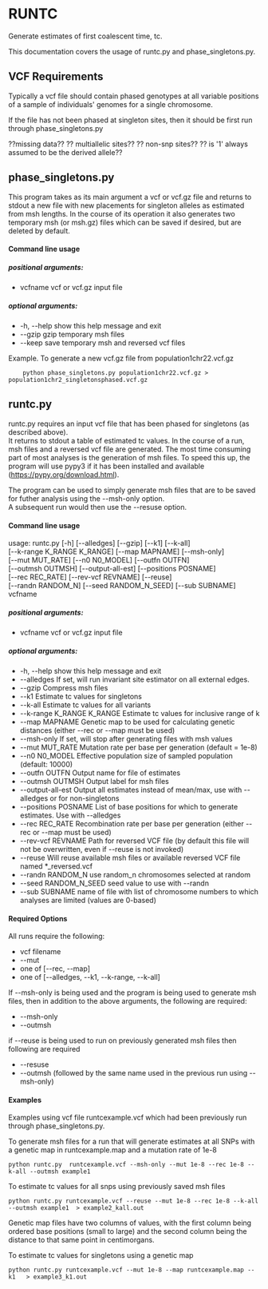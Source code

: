 # RUNTC

Generate estimates of first coalescent time, tc.  

This documentation covers the usage of runtc.py and phase_singletons.py.

## VCF Requirements

Typically a vcf file should contain phased genotypes at all variable positions of a sample of individuals' genomes for a single chromosome. 

If the file has not been phased at singleton sites,  then it should be first run through phase_singletons.py

??missing data??
?? multiallelic sites??
??  non-snp sites??
?? is '1' always assumed to be the derived allele?? 

## phase_singletons.py

This program takes as its main argument a vcf or vcf.gz file and returns to stdout a new file with new placements for singleton alleles as estimated from msh lengths. 
In the course of its operation it also generates two temporary msh (or msh.gz) files which can be saved if desired, but are deleted by default. 

#### Command line usage
##### positional arguments:
* vcfname              vcf or vcf.gz input file

##### optional arguments:
*  -h, --help           show this help message and exit
*  --gzip               gzip temporary msh files
*  --keep               save temporary msh and reversed vcf files

Example.  To generate a new vcf.gz file from population1chr22.vcf.gz   
```
    python phase_singletons.py population1chr22.vcf.gz > population1chr2_singletonsphased.vcf.gz 
```    
	
## runtc.py	

runtc.py requires an input vcf file that has been phased for singletons (as described above).  
It returns to stdout a table of estimated tc values.   In the course of a run, msh files and a reversed vcf file are generated.
The most time consuming part of most analyses is the generation of msh files.  To speed this up, the program will use pypy3 if it has been installed and available
(https://pypy.org/download.html). 

The program can be used to simply generate msh files that are to be saved for futher analysis using the --msh-only option.  
A subsequent run would then use the --resuse option.

#### Command line usage
usage: runtc.py [-h] [--alledges] [--gzip] [--k1] [--k-all]  
                [--k-range K_RANGE K_RANGE] [--map MAPNAME] [--msh-only]  
                [--mut MUT_RATE] [--n0 N0_MODEL] [--outfn OUTFN]  
                [--outmsh OUTMSH] [--output-all-est] [--positions POSNAME]  
                [--rec REC_RATE] [--rev-vcf REVNAME] [--reuse]  
                [--randn RANDOM_N] [--seed RANDOM_N_SEED] [--sub SUBNAME]  
                vcfname  
  
##### positional arguments:  
* vcfname               vcf or vcf.gz input file  
  
##### optional arguments:  
*  -h, --help            show this help message and exit    
*  --alledges            If set, will run invariant site estimator on all external edges.  
*  --gzip                Compress msh files  
*  --k1                  Estimate tc values for singletons  
*  --k-all               Estimate tc values for all variants  
*  --k-range K_RANGE K_RANGE  Estimate tc values for inclusive range of k  
*  --map MAPNAME         Genetic map to be used for calculating genetic distances (either --rec or --map must be used)  
*  --msh-only            If set, will stop after generating files with msh values  
*  --mut MUT_RATE        Mutation rate per base per generation (default = 1e-8)  
*  --n0 N0_MODEL         Effective population size of sampled population (default: 10000)  
*  --outfn OUTFN         Output name for file of estimates  
*  --outmsh OUTMSH       Output label for msh files  
*  --output-all-est      Output all estimates instead of mean/max, use with --alledges or for non-singletons  
*  --positions POSNAME   List of base positions for which to generate estimates. Use with --alledges  
*  --rec REC_RATE        Recombination rate per base per generation (either --rec or --map must be used)  
*  --rev-vcf REVNAME     Path for reversed VCF file (by default this file will not be overwritten, even if --reuse is not invoked)  
*  --reuse               Will reuse available msh files or available reversed VCF file named *_reversed.vcf  
*  --randn RANDOM_N      use random_n chromosomes selected at random  
*  --seed RANDOM_N_SEED  seed value to use with --randn  
*  --sub SUBNAME         name of file with list of chromosome numbers to which analyses are limited (values are 0-based)  
				
#### Required Options

All runs require the following:

* vcf filename 
* --mut
* one of [--rec, --map]  
* one of [--alledges, --k1,  --k-range, --k-all]

If --msh-only is being used and the program is being used to generate msh files, then in addition to the above arguments, the following are required:
* --msh-only
* --outmsh  

if --reuse is being used to run on previously generated msh files then following are required
* --resuse 
* --outmsh  (followed by the same name used in the previous run using --msh-only) 

#### Examples
Examples using vcf file runtcexample.vcf which had been previously run through phase_singletons.py.  

To generate msh files for a run that will generate estimates at all SNPs with a genetic map in runtcexample.map and a mutation rate of 1e-8
```
python runtc.py  runtcexample.vcf --msh-only --mut 1e-8 --rec 1e-8 --k-all --outmsh example1 

```
To estimate tc values for all snps using previously saved msh files 
```
python runtc.py runtcexample.vcf --reuse --mut 1e-8 --rec 1e-8 --k-all --outmsh example1  > example2_kall.out 
```

Genetic map files have two columns of values, with the first column being ordered base positions (small to large) and the second column being 
the distance to that same point in centimorgans.  

To estimate tc values for singletons using a genetic map  
```
python runtc.py runtcexample.vcf --mut 1e-8 --map runtcexample.map --k1   > example3_k1.out 
```












